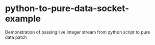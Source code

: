 # python-to-pure-data-socket-example
Demonstration of passing live integer stream from python script to pure data patch
